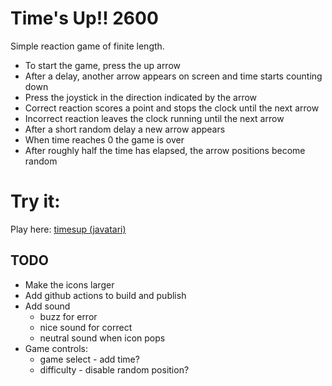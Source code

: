 # Time's Up!! 2600
Simple reaction game of finite length. 
* To start the game, press the up arrow
* After a delay, another arrow appears on screen and time starts counting down
* Press the joystick in the direction indicated by the arrow
* Correct reaction scores a point and stops the clock until the next arrow
* Incorrect reaction leaves the clock running until the next arrow
* After a short random delay a new arrow appears
* When time reaches 0 the game is over
* After roughly half the time has elapsed, the arrow positions become random

# Try it:
Play here: [timesup (javatari)](https://javatari.org/?ROM=https://kismographic.binaryj.net/roms/timesup.bin)

## TODO
* Make the icons larger
* Add github actions to build and publish
* Add sound
  * buzz for error
  * nice sound for correct
  * neutral sound when icon pops
* Game controls:
  * game select - add time?
  * difficulty - disable random position?
